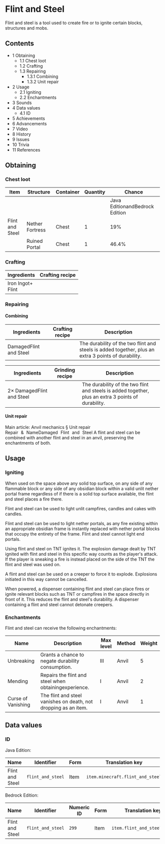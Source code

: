 # Flint and Steel
Flint and steel is a tool used to create fire or to ignite certain blocks, structures and mobs.

## Contents
- 1 Obtaining
	- 1.1 Chest loot
	- 1.2 Crafting
	- 1.3 Repairing
		- 1.3.1 Combining
		- 1.3.2 Unit repair
- 2 Usage
	- 2.1 Igniting
	- 2.2 Enchantments
- 3 Sounds
- 4 Data values
	- 4.1 ID
- 5 Achievements
- 6 Advancements
- 7 Video
- 8 History
- 9 Issues
- 10 Trivia
- 11 References

## Obtaining
### Chest loot
| Item            | Structure       | Container | Quantity | Chance                         |
|-----------------|-----------------|-----------|----------|--------------------------------|
|                 |                 |           |          | Java EditionandBedrock Edition |
| Flint and Steel | Nether Fortress | Chest     | 1        | 19%                            |
|                 | Ruined Portal   | Chest     | 1        | 46.4%                          |

### Crafting
| Ingredients           | Crafting recipe |
|-----------------------|-----------------|
| Iron Ingot+<br/>Flint |                 |

### Repairing
#### Combining
| Ingredients            | Crafting recipe | Description                                                                                         |
|------------------------|-----------------|-----------------------------------------------------------------------------------------------------|
| DamagedFlint and Steel |                 | The durability of the two flint and steels is added together, plus an extra 3 points of durability. |

| Ingredients               | Grinding recipe | Description                                                                                         |
|---------------------------|-----------------|-----------------------------------------------------------------------------------------------------|
| 2× DamagedFlint and Steel |                 | The durability of the two flint and steels is added together, plus an extra 3 points of durability. |

#### Unit repair
Main article: Anvil mechanics § Unit repair
Repair & NameDamaged Flint and Steel
A flint and steel can be combined with another flint and steel in an anvil, preserving the enchantments of both.

## Usage
### Igniting
When used on the space above any solid top surface, on any side of any flammable block or any side of any obsidian block within a valid unlit nether portal frame regardless of if there is a solid top surface available, the flint and steel places a fire there.

Flint and steel can be used to light unlit campfires, candles and cakes with candles.

Flint and steel can be used to light nether portals, as any fire existing within an appropriate obsidian frame is instantly replaced with nether portal blocks that occupy the entirety of the frame. Flint and steel cannot light end portals.

Using flint and steel on TNT ignites it. The explosion damage dealt by TNT ignited with flint and steel in this specific way counts as the player's attack. If the player is sneaking a fire is instead placed on the side of the TNT the flint and steel was used on.

A flint and steel can be used on a creeper to force it to explode. Explosions initiated in this way cannot be cancelled.

When powered, a dispenser containing flint and steel can place fires or ignite relevant blocks such as TNT or campfires in the space directly in front of it. This reduces the flint and steel's durability. A dispenser containing a flint and steel cannot detonate creepers.

### Enchantments
Flint and steel can receive the following enchantments:

| Name               | Description                                                     | Max level | Method | Weight |
|--------------------|-----------------------------------------------------------------|-----------|--------|--------|
| Unbreaking         | Grants a chance to negate durability consumption.               | III       | Anvil  | 5      |
| Mending            | Repairs the flint and steel when obtainingexperience.           | I         | Anvil  | 2      |
| Curse of Vanishing | The flint and steel vanishes on death, not dropping as an item. | I         | Anvil  | 1      |

## Data values
### ID
Java Edition:

| Name            | Identifier        | Form | Translation key                  |
|-----------------|-------------------|------|----------------------------------|
| Flint and Steel | `flint_and_steel` | Item | `item.minecraft.flint_and_steel` |

Bedrock Edition:

| Name            | Identifier        | Numeric ID | Form | Translation key             |
|-----------------|-------------------|------------|------|-----------------------------|
| Flint and Steel | `flint_and_steel` | `299`      | Item | `item.flint_and_steel.name` |

